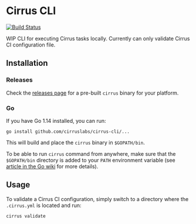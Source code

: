 # Cirrus CLI

[![Build Status](https://api.cirrus-ci.com/github/cirruslabs/cirrus-cli.svg)](https://cirrus-ci.com/github/cirruslabs/cirrus-cli)

WIP CLI for executing Cirrus tasks locally. Currently can only validate Cirrus CI configuration file.

## Installation

### Releases

Check the [releases page](https://github.com/cirruslabs/cirrus-cli/releases) for a pre-built `cirrus` binary for your platform.

### Go

If you have Go 1.14 installed, you can run:

```
go install github.com/cirruslabs/cirrus-cli/...
```

This will build and place the `cirrus` binary in `$GOPATH/bin`.

To be able to run `cirrus` command from anywhere, make sure that the `$GOPATH/bin` directory is added to your `PATH` environment variable (see [article in the Go wiki](https://github.com/golang/go/wiki/SettingGOPATH) for more details).

## Usage

To validate a Cirrus CI configuration, simply switch to a directory where the `.cirrus.yml` is located and run:

```
cirrus validate
```

